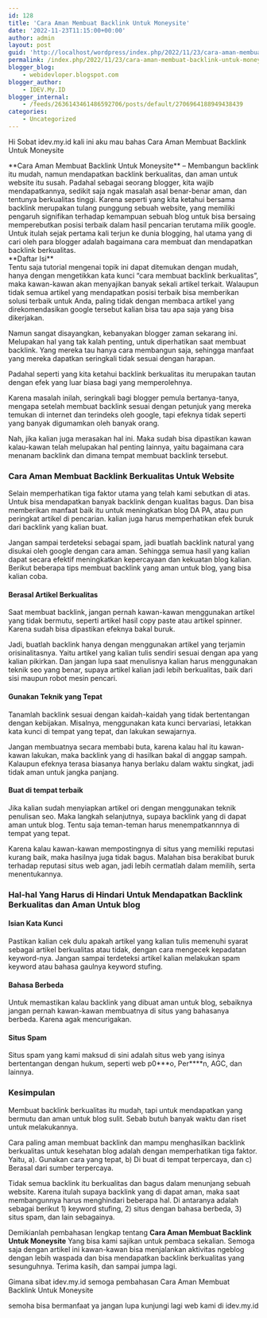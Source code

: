 ```yaml
---
id: 128
title: 'Cara Aman Membuat Backlink Untuk Moneysite'
date: '2022-11-23T11:15:00+00:00'
author: admin
layout: post
guid: 'http://localhost/wordpress/index.php/2022/11/23/cara-aman-membuat-backlink-untuk-moneysite/'
permalink: /index.php/2022/11/23/cara-aman-membuat-backlink-untuk-moneysite/
blogger_blog:
    - webidevloper.blogspot.com
blogger_author:
    - IDEV.My.ID
blogger_internal:
    - /feeds/2636143461486592706/posts/default/2706964188949438439
categories:
    - Uncategorized
---
```


Hi Sobat idev.my.id kali ini aku mau bahas Cara Aman Membuat Backlink Untuk Moneysite

<div>**Cara Aman Membuat Backlink Untuk Moneysite** – Membangun backlink itu mudah, namun mendapatkan backlink berkualitas, dan aman untuk website itu susah. Padahal sebagai seorang blogger, kita wajib mendapatkannya, sedikit saja ngak masalah asal benar-benar aman, dan tentunya berkualitas tinggi. Karena seperti yang kita ketahui bersama backlink merupakan tulang punggung sebuah website, yang memiliki pengaruh signifikan terhadap kemampuan sebuah blog untuk bisa bersaing memperebutkan posisi terbaik dalam hasil pencarian terutama milik google. Untuk itulah sejak pertama kali terjun ke dunia blogging, hal utama yang di cari oleh para blogger adalah bagaimana cara membuat dan mendapatkan backlink berkualitas.

<div></div><div><div> **Daftar Isi**<span><label></label></span> </div></div>Tentu saja tutorial mengenai topik ini dapat ditemukan dengan mudah, hanya dengan mengetikkan kata kunci “cara membuat backlink berkualitas”, maka kawan-kawan akan menyajikan banyak sekali artikel terkait. Walaupun tidak semua artikel yang mendapatkan posisi terbaik bisa memberikan solusi terbaik untuk Anda, paling tidak dengan membaca artikel yang direkomendasikan google tersebut kalian bisa tau apa saja yang bisa dikerjakan.

Namun sangat disayangkan, kebanyakan blogger zaman sekarang ini. Melupakan hal yang tak kalah penting, untuk diperhatikan saat membuat backlink. Yang mereka tau hanya cara membangun saja, sehingga manfaat yang mereka dapatkan seringkali tidak sesuai dengan harapan.

Padahal seperti yang kita ketahui backlink berkualitas itu merupakan tautan dengan efek yang luar biasa bagi yang memperolehnya.

Karena masalah inilah, seringkali bagi blogger pemula bertanya-tanya, mengapa setelah membuat backlink sesuai dengan petunjuk yang mereka temukan di internet dan terindeks oleh google, tapi efeknya tidak seperti yang banyak digumamkan oleh banyak orang.

Nah, jika kalian juga merasakan hal ini. Maka sudah bisa dipastikan kawan kalau-kawan telah melupakan hal penting lainnya, yaitu bagaimana cara menanam backlink dan dimana tempat membuat backlink tersebut.

### **Cara Aman Membuat Backlink Berkualitas Untuk Website**

Selain memperhatikan tiga faktor utama yang telah kami sebutkan di atas. Untuk bisa mendapatkan banyak backlink dengan kualitas bagus. Dan bisa memberikan manfaat baik itu untuk meningkatkan blog DA PA, atau pun peringkat artikel di pencarian. kalian juga harus memperhatikan efek buruk dari backlink yang kalian buat.

Jangan sampai terdeteksi sebagai spam, jadi buatlah backlink natural yang disukai oleh google dengan cara aman. Sehingga semua hasil yang kalian dapat secara efektif meningkatkan kepercayaan dan kekuatan blog kalian. Berikut beberapa tips membuat backlink yang aman untuk blog, yang bisa kalian coba.

#### Berasal Artikel Berkualitas

Saat membuat backlink, jangan pernah kawan-kawan menggunakan artikel yang tidak bermutu, seperti artikel hasil copy paste atau artikel spinner. Karena sudah bisa dipastikan efeknya bakal buruk.

Jadi, buatlah backlink hanya dengan menggunakan artikel yang terjamin orisinalitasnya. Yaitu artikel yang kalian tulis sendiri sesuai dengan apa yang kalian pikirkan. Dan jangan lupa saat menulisnya kalian harus menggunakan teknik seo yang benar, supaya artikel kalian jadi lebih berkualitas, baik dari sisi maupun robot mesin pencari.

#### Gunakan Teknik yang Tepat

Tanamlah backlink sesuai dengan kaidah-kaidah yang tidak bertentangan dengan kebijakan. Misalnya, menggunakan kata kunci bervariasi, letakkan kata kunci di tempat yang tepat, dan lakukan sewajarnya.

Jangan membuatnya secara membabi buta, karena kalau hal itu kawan-kawan lakukan, maka backlink yang di hasilkan bakal di anggap sampah. Kalaupun efeknya terasa biasanya hanya berlaku dalam waktu singkat, jadi tidak aman untuk jangka panjang.

#### Buat di tempat terbaik

Jika kalian sudah menyiapkan artikel ori dengan menggunakan teknik penulisan seo. Maka langkah selanjutnya, supaya backlink yang di dapat aman untuk blog. Tentu saja teman-teman harus menempatkannnya di tempat yang tepat.

Karena kalau kawan-kawan mempostingnya di situs yang memiliki reputasi kurang baik, maka hasilnya juga tidak bagus. Malahan bisa berakibat buruk terhadap reputasi situs web agan, jadi lebih cermatlah dalam memilih, serta menentukannya.

### Hal-hal Yang Harus di Hindari Untuk Mendapatkan Backlink Berkualitas dan Aman Untuk blog

#### Isian Kata Kunci

Pastikan kalian cek dulu apakah artikel yang kalian tulis memenuhi syarat sebagai artikel berkualitas atau tidak, dengan cara mengecek kepadatan keyword-nya. Jangan sampai terdeteksi artikel kalian melakukan spam keyword atau bahasa gaulnya keyword stufing.

#### Bahasa Berbeda

Untuk memastikan kalau backlink yang dibuat aman untuk blog, sebaiknya jangan pernah kawan-kawan membuatnya di situs yang bahasanya berbeda. Karena agak mencurigakan.

#### Situs Spam

Situs spam yang kami maksud di sini adalah situs web yang isinya bertentangan dengan hukum, seperti web p0\*\*\*o, Per\*\*\*\*n, AGC, dan lainnya.

### Kesimpulan

Membuat backlink berkualitas itu mudah, tapi untuk mendapatkan yang bermutu dan aman untuk blog sulit. Sebab butuh banyak waktu dan riset untuk melakukannya.

Cara paling aman membuat backlink dan mampu menghasilkan backlink berkualitas untuk kesehatan blog adalah dengan memperhatikan tiga faktor. Yaitu, a). Gunakan cara yang tepat, b) Di buat di tempat terpercaya, dan c) Berasal dari sumber terpercaya.

Tidak semua backlink itu berkualitas dan bagus dalam menunjang sebuah website. Karena itulah supaya backlink yang di dapat aman, maka saat membangunnya harus menghindari beberapa hal. Di antaranya adalah sebagai berikut 1) keyword stufing, 2) situs dengan bahasa berbeda, 3) situs spam, dan lain sebagainya.

Demikianlah pembahasan lengkap tentang **Cara Aman Membuat Backlink Untuk Moneysite** Yang bisa kami sajikan untuk pembaca sekalian. Semoga saja dengan artikel ini kawan-kawan bisa menjalankan aktivitas ngeblog dengan lebih waspada dan bisa mendapatkan backlink berkualitas yang sesunguhnya. Terima kasih, dan sampai jumpa lagi.

</div>Gimana sibat idev.my.id semoga pembahasan Cara Aman Membuat Backlink Untuk Moneysite

semoha bisa bermanfaat ya jangan lupa kunjungi lagi web kami di idev.my.id